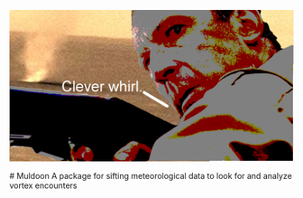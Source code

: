 <p align="center"><img src="Muldoon.png" alt="Clever whirl." width="1000"/></p>
# Muldoon
A package for sifting meteorological data to look for and analyze vortex encounters
